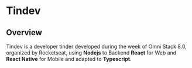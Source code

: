 # Tindev

## Overview

Tindev is a developer tinder developed during the week of Omni Stack 8.0, organized by Rocketseat, using **Nodejs** to Backend **React** for Web and **React Native** for Mobile and adapted to **Typescript**.
